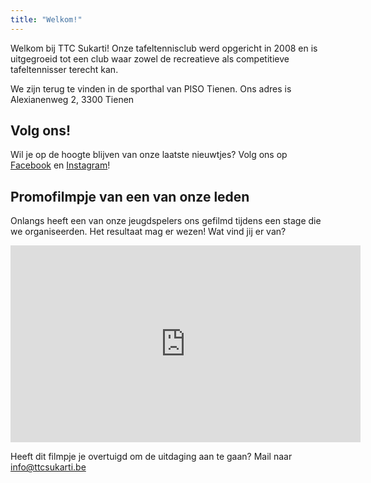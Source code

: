 ```yaml
---
title: "Welkom!"
---
```

<p>Welkom bij TTC Sukarti! Onze tafeltennisclub werd opgericht in 2008 en is uitgegroeid tot een club waar zowel de recreatieve als competitieve tafeltennisser terecht kan.</p>
<p>We zijn terug te vinden in de sporthal van PISO Tienen. Ons adres is <span class="emphasis">Alexianenweg 2, 3300 Tienen</span></p>
<h2>Volg ons!</h2>
Wil je op de hoogte blijven van onze laatste nieuwtjes? Volg ons op <a href="https://www.facebook.com/ttcsukarti">Facebook</a> en <a href="https://www.instagram.com/ttcsukartitienen/">Instagram</a>!
<h2>Promofilmpje van een van onze leden</h2>
<p>Onlangs heeft een van onze jeugdspelers ons gefilmd tijdens een stage die we organiseerden. Het resultaat mag er wezen! Wat vind jij er van?</p>

<iframe width="560" height="315" src="https://www.youtube.com/embed/ChFv7NnGpQA?rel=0" frameborder="0" allow="autoplay; encrypted-media" allowfullscreen></iframe>

<p>Heeft dit filmpje je overtuigd om de uitdaging aan te gaan? Mail naar <a href="mailto:info@ttcsukarti.be">info@ttcsukarti.be</a>
